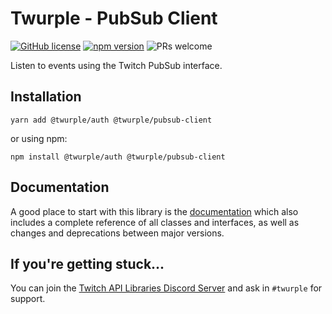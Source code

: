 # Twurple - PubSub Client

[![GitHub license](https://img.shields.io/badge/license-MIT-blue.svg)](https://github.com/twurple/twurple/blob/main/LICENSE)
[![npm version](https://img.shields.io/npm/v/@twurple/pubsub.svg?style=flat)](https://www.npmjs.com/package/@twurple/pubsub)
![PRs welcome](https://img.shields.io/badge/PRs-welcome-brightgreen.svg)

Listen to events using the Twitch PubSub interface.

## Installation

	yarn add @twurple/auth @twurple/pubsub-client

or using npm:

	npm install @twurple/auth @twurple/pubsub-client

## Documentation

A good place to start with this library is the [documentation](https://twurple.js.org)
which also includes a complete reference of all classes and interfaces, as well as changes and deprecations between major versions.

## If you're getting stuck...

You can join the [Twitch API Libraries Discord Server](https://discord.gg/b9ZqMfz) and ask in `#twurple` for support.
